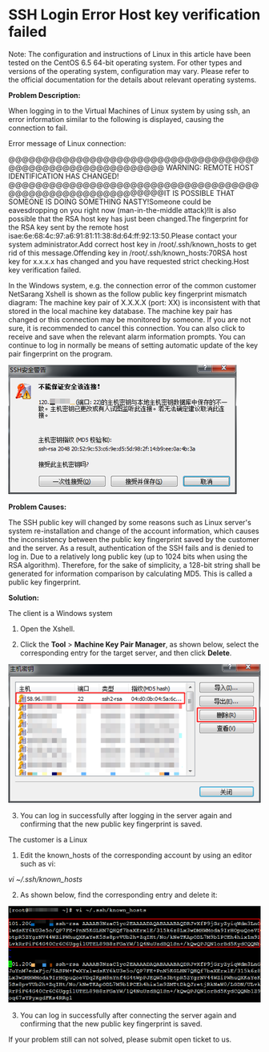 # SSH Login Error Host key verification failed
Note: The configuration and instructions of Linux in this article have been tested on the CentOS 6.5 64-bit operating system. For other types and versions of the operating system, configuration may vary. Please refer to the official documentation for the details about relevant operating systems.

**Problem Description:**

When logging in to the Virtual Machines of Linux system by using ssh, an error information similar to the following is displayed, causing the connection to fail.

 Error message of Linux connection:

@@@@@@@@@@@@@@@@@@@@@@@@@@@@@@@@@@@@@@@@@@@@@@@@@@@@@@@@@@@@    WARNING: REMOTE HOST IDENTIFICATION HAS CHANGED!     @@@@@@@@@@@@@@@@@@@@@@@@@@@@@@@@@@@@@@@@@@@@@@@@@@@@@@@@@@@@IT IS POSSIBLE THAT SOMEONE IS DOING SOMETHING NASTY!Someone could be eavesdropping on you right now (man-in-the-middle attack)!It is also possible that the RSA host key has just been changed.The fingerprint for the RSA key sent by the remote host isae:6e:68:4c:97:a6:91:81:11:38:8d:64:ff:92:13:50.Please contact your system administrator.Add correct host key in /root/.ssh/known_hosts to get rid of this message.Offending key in /root/.ssh/known_hosts:70RSA host key for x.x.x.x has changed and you have requested strict checking.Host key verification failed.

In the Windows system, e.g. the connection error of the common  customer NetSarang Xshell is shown as the follow public key fingerprint mismatch diagram: The machine key pair of X.X.X.X (port: XX) is inconsistent with that stored in the local machine key database. The machine key pair has changed or this connection may be monitored by someone. If you are not sure, it is recommended to cancel this connection. You can also click to receive and save when the relevant alarm information prompts. You can continue to log in normally be means of setting automatic update of the key pair fingerprint on the program.

![](https://github.com/jdcloudcom/cn/blob/cn-VirtualMachine-Linux/image/Elastic-Compute/Virtual-Machine/Linux/SSH%E7%99%BB%E5%BD%95%E6%8A%A5%E9%94%99Host%20key%20verification%20failed01.png)

**Problem Causes:**

The SSH public key will changed by some reasons such as Linux server's system re-installation and change of the account information, which causes the inconsistency between the public key fingerprint saved by the customer and the server. As a result, authentication of the SSH fails and is denied to log in. Due to a relatively long public key (up to 1024 bits when using the RSA algorithm). Therefore, for the sake of simplicity, a 128-bit string shall be generated for information comparison by calculating MD5. This is called a public key fingerprint.

**Solution:**

The client is a Windows system

1. Open the Xshell.

2. Click the **Tool** > **Machine Key Pair Manager**, as shown below, select the corresponding entry for the target server, and then click **Delete**.

![](https://github.com/jdcloudcom/cn/blob/cn-VirtualMachine-Linux/image/Elastic-Compute/Virtual-Machine/Linux/SSH%E7%99%BB%E5%BD%95%E6%8A%A5%E9%94%99Host%20key%20verification%20failed02.png)

3. You can log in successfully after logging in the server again and confirming that the new public key fingerprint is saved.



The customer is a Linux

1. Edit the known_hosts of the corresponding account by using an editor such as vi:

*vi ~/.ssh/known_hosts*

2. As shown below, find the corresponding entry and delete it:

![](https://github.com/jdcloudcom/cn/blob/cn-VirtualMachine-Linux/image/Elastic-Compute/Virtual-Machine/Linux/SSH%E7%99%BB%E5%BD%95%E6%8A%A5%E9%94%99Host%20key%20verification%20failed03.png)

3. You can log in successfully after connecting the server again and confirming that the new public key fingerprint is saved.



If your problem still can not solved, please submit open ticket to us.
